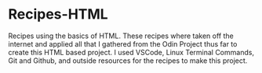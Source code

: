 # Recipes-HTML
Recipes using the basics of HTML. These recipes where taken off the internet and applied all that I gathered from the Odin Project thus far to create 
this HTML based project. I used VSCode, Linux Terminal Commands, Git and Github, and outside resources for the recipes to make this project.
